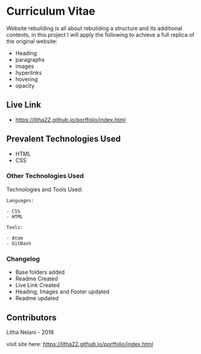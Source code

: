 # Curriculum Vitae

Website rebuilding is all about rebuilding a structure and its additional contents, in this project I will apply the following to achieve a full replica of the original website:

 - Heading
 - paragraphs
 - images
 - hyperlinks
 - hovering
 - opacity

## Live Link
- https://litha22.github.io/portfolio/index.html

## Prevalent Technologies Used

 - HTML
 - CSS


### Other Technologies Used

Technologies and Tools Used:

```
Languages:

- CSS
- HTML

```
```
Tools:

- Atom
- GitBash

```

### Changelog

- Base folders added
- Readme Created
- Live Link Created
- Heading, Images and Footer updated
- Readme updated 

## Contributors

Litha Nelani - 2018


visit site here: https://litha22.github.io/portfolio/index.html
